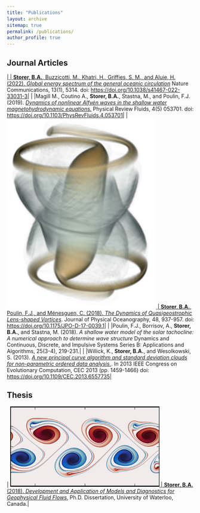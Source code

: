 ```yaml
---
title: "Publications"
layout: archive
sitemap: true
permalink: /publications/
author_profile: true
---
```


## Journal Articles
|<a href="/assets/images/NatCommStreamlines.png"><img src="/assets/images/NatCommStreamlines.png" width="400px" alt=""> | **Storer, B.A.**, Buzzicotti, M., Khatri, H., Griffies, S. M., and Aluie, H. (2022). [*Global energy spectrum of the general oceanic circulation*](https://doi.org/10.1038/s41467-022-33031-3) Nature Communications, 13(1), 5314. doi: https://doi.org/10.1038/s41467-022-33031-3|
|  |Magill M., Coutino A., **Storer, B.A.**, Stastna, M., and Poulin, F.J. (2019). [*Dynamics of nonlinear Alfvén waves in the shallow water magnetohydrodynamic equations.*](https://doi.org/10.1103/PhysRevFluids.4.053701) Physical Review Fluids, 4(5) 053701. doi: https://doi.org/10.1103/PhysRevFluids.4.053701|
|<a href="/assets/images/LensVortex.jpg"><img src="/assets/images/LensVortex.jpg" width="400px" alt=""> | **Storer, B.A.**, Poulin, F.J., and Ménesguen, C. (2018). [*The Dynamics of Quasigeostrophic Lens-shaped Vortices*](https://doi.org/10.1175/JPO-D-17-0039.1). Journal of Physical Oceanography, 48, 937-957. doi: https://doi.org/10.1175/JPO-D-17-0039.1|
|  |Poulin, F.J., Borrisov, A., **Storer, B.A.**, and Stastna, M. (2018). *A shallow water model of the solar tachocline: A numerical approach to determine wave structure* Dynamics and Continuous, Discrete, and Impulsive Systems Series B: Applications and Algorithms, 25(3-4), 219-231.|
|  |Willick, K., **Storer, B.A.**, and Wesolkowski, S. (2013). [*A new principal curve algorithm and standard deviation clouds for non-parametric ordered data analysis.*](https://doi.org/10.1109/CEC.2013.6557735). In 2013 IEEE Congress on Evolutionary Computation, CEC 2013 (pp. 1459-1466) doi: https://doi.org/10.1109/CEC.2013.6557735|

## Thesis

| <a href="/assets/images/QGJetDestabilize.png"><img src="/assets/images/QGJetDestabilize.png" width="400px" alt=""> | **Storer, B.A.** (2018).  [*Development and Application of Models and Diagnostics for Geophysical Fluid Flows*](https://uwspace.uwaterloo.ca/handle/10012/14320), Ph.D. Dissertation, University of Waterloo, Canada.|

